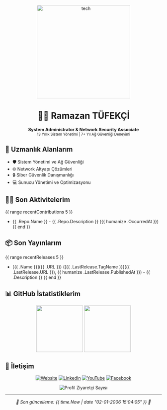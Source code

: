 <div align="center">
  <img src="https://media.giphy.com/media/v1.Y2lkPTc5MGI3NjExcDJ1OWMwNmR2MWh1OXFlZnUyNWxieDdzNWNxbW5uMWt0OG1jbDN3dCZlcD12MV9pbnRlcm5hbF9naWZfYnlfaWQmY3Q9Zw/qgQUggAC3Pfv687qPC/giphy.gif" width="300" alt="tech"/>
  
  # 👨‍💻 Ramazan TÜFEKÇİ
  
  <p align="center">
    <strong>System Administrator & Network Security Associate</strong>
    <br>
    <small>13 Yıllık Sistem Yönetimi | 7+ Yıl Ağ Güvenliği Deneyimi</small>
  </p>
</div>

## 🚀 Uzmanlık Alanlarım

- 🛡️ Sistem Yönetimi ve Ağ Güvenliği
- 🌐 Network Altyapı Çözümleri
- 🔒 Siber Güvenlik Danışmanlığı
- 💻 Sunucu Yönetimi ve Optimizasyonu

## 👨‍💻 Son Aktivitelerim

{{ range recentContributions 5 }}
- {{ .Repo.Name }} - {{ .Repo.Description }} ({{ humanize .OccurredAt }})
{{ end }}

## 📦 Son Yayınlarım

{{ range recentReleases 5 }}
- [{{ .Name }}]({{ .URL }}) ([{{ .LastRelease.TagName }}]({{ .LastRelease.URL }}), {{ humanize .LastRelease.PublishedAt }}) - {{ .Description }}
{{ end }}

## 📊 GitHub İstatistiklerim

<div align="center">
  <img height="150px" src="https://github-readme-stats.vercel.app/api?username=ramazantufekci&count_private=true&show_icons=true&theme=radical&locale=tr"/>
  <img height="150px" src="https://github-readme-stats.vercel.app/api/top-langs/?username=ramazantufekci&layout=compact&theme=radical&langs_count=8"/>
</div>

## 🤝 İletişim

<div align="center">
  
[![Website](https://img.shields.io/badge/Website-ramazantufekci.com-blue?style=for-the-badge&logo=google-chrome)](https://www.ramazantufekci.com)
[![LinkedIn](https://img.shields.io/badge/LinkedIn-ramazan--tufekci-blue?style=for-the-badge&logo=linkedin)](https://www.linkedin.com/in/ramazan-tufekci)
[![YouTube](https://img.shields.io/badge/YouTube-ramazan--tufekci-red?style=for-the-badge&logo=youtube)](https://www.youtube.com/@ramazan-tufekci)
[![Facebook](https://img.shields.io/badge/Facebook-ramazantufekciblog-blue?style=for-the-badge&logo=facebook)](https://www.facebook.com/ramazantufekciblog)

</div>

<div align="center">
  
  ![Profil Ziyaretçi Sayısı](https://profile-counter.glitch.me/ramazantufekci/count.svg)
  
</div>

---

<div align="center">
  <i>🌟 Son güncelleme: {{ time.Now | date "02-01-2006 15:04:05" }} 🌟</i>
</div>
